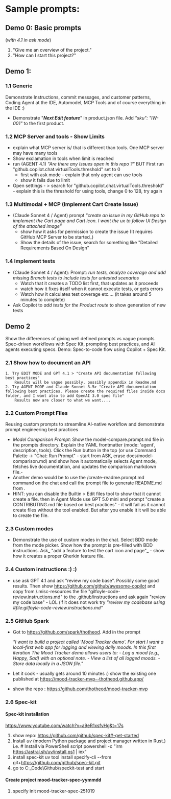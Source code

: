 # Sample prompts:

## Demo 0: Basic prompts
(_with 4.1 in ask mode_)
1. "Give me an overview of the project."
2. "How can I start this project?"

## Demo 1:

### 1.1 Generic
Demonstrate Instructions, commit messages, and customer patterns, Coding Agent at the IDE, Automodel, MCP Tools
and of course everything in the IDE :)
- Demonstrate "___Next Edit feature___" in product.json file. Add _"sku": "IW-001"_ to the first product.

### 1.2 MCP Server and tools - Show Limits
- explain what MCP server is/ that is different than tools. One MCP server may have many tools
- Show exclamation in tools when limit is reached
- run (AGENT 4.1) _"Are there any Issues open in this repo ?"_  BUT First run "github.copilot.chat.virtualTools.threshold" set to 0
    - first with ask mode - explain that only agent can use tools
    - show it fails due to limit
- Open settings - > search for "github.copilot.chat.virtualTools.threshold" - explain this is the threshold for using tools, change 0 to 128, try again

### 1.3 Multimodal + MCP (Implement Cart Create Issue)
- (Claude Sonnet 4 / Agent) prompt *"create an issue in my GitHub repo to implement the Cart page and Cart icon. I want the ux to follow UI Design  of the attached image"*
    - show how it asks for permission to create the issue (It requires GitHub MCP Server to  be started_)
    - Show the details of the issue, search for something like "Detailed Requirements Based On Design"

### 1.4 Implement tests 
- (Claude Sonnet 4 / Agent): Prompt: _run tests, analyze coverage and add missing Branch tests to include tests for untested scenarios_
    - Watch that it creates a TODO list first, that updates as it proceeds
    - watch how it fixes itself when it cannot execute tests, or gets errors
    - Watch how it calculates test coverage etc.... (it takes around 5 minutes to complete)
- Ask Copilot to _add tests for the Product route_ to show generation of new tests

## Demo 2
Show the differences of giving well defined prompts vs vague prompts
Spec-driven workflows with Spec Kit, prompting best practices, and AI agents executing specs. 
Demo: Spec-to-code flow using Copilot + Spec Kit.

### 2.1 Show how to document an API
    1. Try EDIT MODE and GPT 4.1 > "Create API documentation following best practices"
        Results will be vague possibly, possibly appendix in Readme.md
    2. Try AGENT MODE and Claude Sonnet 3.5> "Create API documentation following best practices. Please create the required files inside docs folder, and I want also to add OpenAI 3.0 spec file"
        Results now are closer to what we want....


### 2.2 Custom Prompt Files
Reusing custom prompts to streamline AI-native workflow and demonstrate prompt engineering best practices
- _Model Comparison Prompt_: Show the model-compare.prompt.md file in the prompts directory. Explain the YAML frontmatter (mode: 'agent', description, tools). Click the Run button in the top (or use Command Palette → "Chat: Run Prompt" - start from ASK, erase docs/model-comparison.md) and show how it automatically selects Agent mode, fetches live documentation, and updates the comparison markdown file.-
- Another demo would be to use the /create-readme.prompt.md command on the chat and call the prompt file to generate README.md from . 
- HINT: you can disable the Builtin > Edit files tool to show that it cannot create a file. then in Agent Mode use GPT 5.0 mini and prompt "create a CONTRIBUTING.md file based on best practices" - it will fail as it cannot create files without the tool enabled. But after you enable it it will be able to create the file.

### 2.3 Custom modes
- Demonstrate the use of custom modes in the chat. Select BDD mode from the mode picker. Show how the prompt is pre-filled with BDD instructions. Ask_ "add a feature to test the cart icon and page"_ - show how it creates a proper Gherkin feature file.

### 2.4 Custom instructions :) :)
- use ask GPT 4.1 and ask "review my code base". Possibly some good results. Then show https://github.com/github/awesome-copilot and copy from /.misc-resources the file "gilfoyle-code-review.instructions.md" to the .github/instructions and ask again "review my code base" - LOL (if it does not work try _"review my codebase using #file:gilfoyle-code-review.instructions.md"_


### 2.5 GitHub Spark
- Got to https://github.com/spark/thotheod. Add in the prompt 

    _"I want to build a project called 'Mood Tracker demo'. For start I want a local-first web app for logging and viewing daily moods. In this first iteration The Mood Tracker demo allows users to:
        - Log a mood (e.g., Happy, Sad) with an optional note.
        - View a list of all logged moods.
        - Store data locally in a JSON file."_
- Let it cook - usually gets around 10 minutes :) show the existing one published at https://mood-tracker-mvp--thotheod.github.app/
- show the repo : https://github.com/thotheod/mood-tracker-mvp



### 2.6 Spec-kit

#### Spec-kit installation
https://www.youtube.com/watch?v=a9eR1xsfvHg&t=17s
1. show repo: https://github.com/github/spec-kit#-get-started
2. Install _uv_ (modern Python package and project manager written in Rust.)
    i.e. # Install via PowerShell script
            powershell -c "irm https://astral.sh/uv/install.ps1 | iex"
3. install spec-kit
    uv tool install specify-cli --from git+https://github.com/github/spec-kit.git
4. go to C:\_Code\Github\speckit-test and start

#### Create project mood-tracker-spec-yymmdd
1. specify init mood-tracker-spec-251019